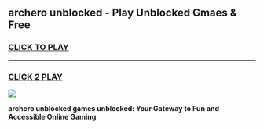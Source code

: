 
## archero unblocked - Play Unblocked Gmaes & Free
<h3>
<a href="https://news.freeplayer.one?title=archero_unblocked&ref=23F">CLICK TO PLAY</a></h3>
<hr>

<h3>
<a href="https://news.freeplayer.one?title=archero_unblocked&ref=23F">CLICK 2 PLAY</a>
  
</h3>

<a href="https://news.freeplayer.one?title=archero_unblocked&ref=23F/"><img src="https://clearcache.store/games.png"></a>


**archero unblocked games unblocked: Your Gateway to Fun and Accessible Online Gaming**
